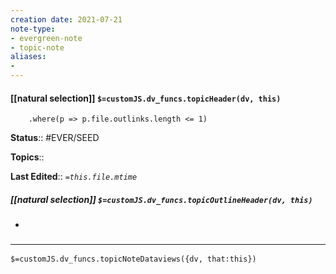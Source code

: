 ```yaml
---
creation date: 2021-07-21
note-type: 
- evergreen-note
- topic-note
aliases:
- 
---
```

 
#### [[natural selection]] `$=customJS.dv_funcs.topicHeader(dv, this)`
		.where(p => p.file.outlinks.length <= 1)


**Status**:: #EVER/SEED 

**Topics**::  

**Last Edited**:: *`=this.file.mtime`*

##### [[natural selection]] `$=customJS.dv_funcs.topicOutlineHeader(dv, this)`
- 

### <hr class="dataviews"/>

`$=customJS.dv_funcs.topicNoteDataviews({dv, that:this})`


